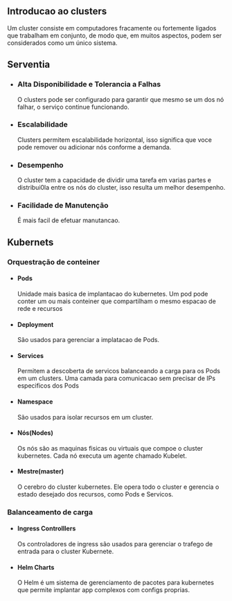 ## Introducao ao clusters

Um cluster consiste em computadores fracamente ou fortemente ligados que trabalham em conjunto, de modo que, em muitos aspectos, podem ser considerados como um único sistema.

## Serventia
- ### Alta Disponibilidade e Tolerancia a Falhas
    O clusters pode ser configurado para garantir que mesmo se um dos nó falhar, o serviço continue funcionando.

- ### Escalabilidade
    Clusters permitem escalabilidade horizontal, isso significa que voce pode remover ou adicionar nós conforme a demanda.

- ### Desempenho
    O cluster tem a capacidade de dividir uma tarefa em varias partes e distribui0la entre os nós do cluster, isso resulta um melhor desempenho.
- ### Facilidade de Manutenção 
    É mais facil de efetuar manutancao.


## Kubernets

### Orquestração de conteiner

- #### Pods
    Unidade mais basica de implantacao do kubernetes. Um pod pode conter um ou mais conteiner que compartilham o mesmo espacao de rede e recursos
- #### Deployment
    São usados para gerenciar a implatacao de Pods.

- #### Services
    Permitem a descoberta de servicos balanceando a carga para os Pods em um clusters. Uma camada para comunicacao sem precisar de IPs especificos dos Pods

- #### Namespace
    São usados para isolar recursos em  um cluster.

- #### Nós(Nodes)
    Os nós são as maquinas fisicas ou virtuais que compoe o cluster kubernetes. Cada nó executa um agente chamado Kubelet.

- #### Mestre(master)
    O cerebro do cluster kubernetes. Ele opera todo o cluster e gerencia o estado desejado dos recursos, como Pods e Servicos.

### Balanceamento de carga
- #### Ingress Controlllers
    Os controladores de ingress são usados para gerenciar o trafego de entrada para o cluster Kubernete.
- #### Helm Charts
    O Helm é um sistema de gerenciamento de pacotes para kubernetes que permite implantar app complexos com configs proprias.